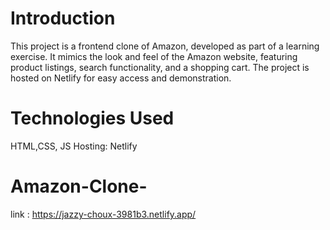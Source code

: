 # Introduction
This project is a frontend clone of Amazon, developed as part of a learning exercise. It mimics the look and feel of the Amazon website, featuring product listings, search functionality, and a shopping cart. The project is hosted on Netlify for easy access and demonstration.
# Technologies Used
HTML,CSS, JS
Hosting: Netlify
# Amazon-Clone-
link : https://jazzy-choux-3981b3.netlify.app/

